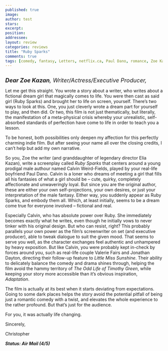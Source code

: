 ```yaml
---
published: true
image:
author: test 
stars: 
excerpt: 
position: 
addressee: 
layout: review
categories: reviews
title: "Ruby Sparks"
comments: true
tags: [comedy, fantasy, Letters, netflix.ca, Paul Dano, romance, Zoe Kazan]
---
```

<div><p><span class="full-image-block ssNonEditable"><span><a href="/letters/2013/5/15/ruby-sparks.html"><img src="http://static.squarespace.com/static/5005f6bcc4aa41161b33e89e/5329cf1fe4b07c068ebf74de/5329cf1fe4b07c068ebf782f/1368651182013/Ruby%20Sparks.jpg" alt="" /></a></span></span></p>
<p><em><span style="font-size:130%;"><strong>Dear Zoe Kazan</strong>, Writer/Actress/Executive Producer,</span></em></p>
<p>Let me get this straight. You wrote a story about a writer, who writes about a fictional dream girl that magically comes to life. You were then cast as said girl (Ruby Sparks) and brought her to life on screen, yourself. There&rsquo;s two ways to look at this. One, you just cleverly wrote a dream part for yourself to play, and then did. Or two, this film is not just thematically, but literally, the manifestation of a meta-physical crisis whereby your unrealistic, self-absorbed standards of perfection have come to life in order to teach you a lesson. &nbsp;</p>
<p>To be honest, both possibilities only deepen my affection for this perfectly charming indie film. But after seeing your name all over the closing credits, I can&rsquo;t help but add my own narrative.</p>
<p>So you, Zoe the writer (and granddaughter of legendary director Elia Kazan), write a screenplay called <em>Ruby Sparks</em> that centers around a young prodigal male authour named Calvin Weird-Fields, played by your real-life boyfriend Paul Dano. Calvin is a loner who dreams of meeting a girl that fills all his fantasies of what a girl should be &ndash; cute, quirky, completely affectionate and unwaveringly loyal. But since you are the original author, these are either your own self-projections, your own desires, or just your interpretation of the male fantasy. Either way, you suddenly appear as Ruby Sparks, and embody them all. Which, at least initially, seems to be a dream come true for everyone involved &ndash; fictional and real.</p>
<p>Especially Calvin, who has absolute power over Ruby. She immediately becomes exactly what he writes, even though he initially vows to never tinker with his original design. But who can resist, right? This probably parallels your own power as the film&rsquo;s screenwriter on set (and executive producer), able to tweak dialogue to suit the given mood. That seems to serve you well, as the character exchanges feel authentic and unhampered by heavy exposition. But like Calvin, you were probably kept in-check by forces around you, such as real-life couple Valerie Fairs and Jonathan Dayton, directing their follow-up feature to <em>Little Miss Sunshine</em>. Their ability to delicately balance the comedy and drama shines through, helping the film avoid the hammy territory of <em>The Odd Life of Timothy Green</em>, while keeping your story more accessible than it&rsquo;s obvious inspiration, <em>Adaptation</em>.</p>
<p>The film is actually at its best when it starts deviating from expectations. Going to some dark places helps the story avoid the potential pitfall of being just a romantic comedy with a twist, and elevates the whole experience to the rather profound. But that&rsquo;s just for the audience.</p>
<p>For you, it was actually life changing.&nbsp;</p>
<p>Sincerely,</p>
<p>Christopher</p>
<p><strong><em>Status: Air Mail (4/5)</em></strong></p></div>
